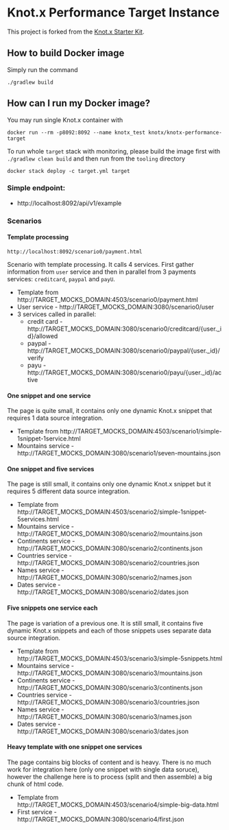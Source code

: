 # Knot.x Performance Target Instance
This project is forked from the [Knot.x Starter Kit](https://github.com/Knotx/knotx-starter-kit).

## How to build Docker image
Simply run the command
```
./gradlew build
```

## How can I run my Docker image?
You may run single Knot.x container with
```
docker run --rm -p8092:8092 --name knotx_test knotx/knotx-performance-target
```

To run whole `target` stack with monitoring, please build the image first with `./gradlew clean build`
and then run from the `tooling` directory
```
docker stack deploy -c target.yml target
```

### Simple endpoint:
- http://localhost:8092/api/v1/example

### Scenarios

#### Template processing 

```
http://localhost:8092/scenario0/payment.html
```
 
Scenario with template processing. It calls 4 services. First gather information from `user` service and then in parallel from 3 payments services: `creditcard`, `paypal` and `payU`.

 - Template from http://TARGET_MOCKS_DOMAIN:4503/scenario0/payment.html
 - User service - http://TARGET_MOCKS_DOMAIN:3080/scenario0/user
 - 3 services called in parallel:
    - credit card - http://TARGET_MOCKS_DOMAIN:3080/scenario0/creditcard/{user._id}/allowed
    - paypal - http://TARGET_MOCKS_DOMAIN:3080/scenario0/paypal/{user._id}/verify
    - payu - http://TARGET_MOCKS_DOMAIN:3080/scenario0/payu/{user._id}/active
    
#### One snippet and one service     

The page is quite small, it contains only one dynamic Knot.x snippet that requires 1 data source integration.

 - Template from http://TARGET_MOCKS_DOMAIN:4503/scenario1/simple-1snippet-1service.html
 - Mountains service - http://TARGET_MOCKS_DOMAIN:3080/scenario1/seven-mountains.json

#### One snippet and five services

The page is still small, it contains only one dynamic Knot.x snippet but it requires 5 different data source integration.

 - Template from http://TARGET_MOCKS_DOMAIN:4503/scenario2/simple-1snippet-5services.html
 - Mountains service - http://TARGET_MOCKS_DOMAIN:3080/scenario2/mountains.json
 - Continents service - http://TARGET_MOCKS_DOMAIN:3080/scenario2/continents.json
 - Countries service - http://TARGET_MOCKS_DOMAIN:3080/scenario2/countries.json
 - Names service - http://TARGET_MOCKS_DOMAIN:3080/scenario2/names.json
 - Dates service - http://TARGET_MOCKS_DOMAIN:3080/scenario2/dates.json
 

#### Five snippets one service each

The page is variation of a previous one. It is still small, it contains five dynamic Knot.x snippets and each of those snippets uses separate data source integration.

 - Template from http://TARGET_MOCKS_DOMAIN:4503/scenario3/simple-5snippets.html
 - Mountains service - http://TARGET_MOCKS_DOMAIN:3080/scenario3/mountains.json
 - Continents service - http://TARGET_MOCKS_DOMAIN:3080/scenario3/continents.json
 - Countries service - http://TARGET_MOCKS_DOMAIN:3080/scenario3/countries.json
 - Names service - http://TARGET_MOCKS_DOMAIN:3080/scenario3/names.json
 - Dates service - http://TARGET_MOCKS_DOMAIN:3080/scenario3/dates.json
 
#### Heavy template with one snippet one services     

The page contains big blocks of content and is heavy. There is no much work for integration here (only one snippet with single data soruce), however the challenge here is to process (split and then assemble) a big chunk of html code.

 - Template from http://TARGET_MOCKS_DOMAIN:4503/scenario4/simple-big-data.html
 - First service - http://TARGET_MOCKS_DOMAIN:3080/scenario4/first.json 
